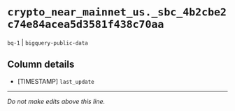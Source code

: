 # `crypto_near_mainnet_us._sbc_4b2cbe2c74e84acea5d3581f438c70aa`
`bq-1` | `bigquery-public-data`

## Column details
* [TIMESTAMP] `last_update`

-------------------------------------------------------------------------------
*Do not make edits above this line.*
